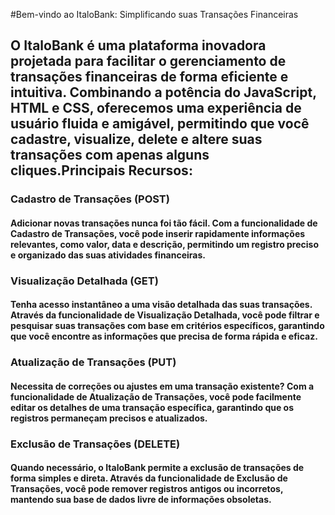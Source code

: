#Bem-vindo ao ItaloBank: Simplificando suas Transações Financeiras

## O ItaloBank é uma plataforma inovadora projetada para facilitar o gerenciamento de transações financeiras de forma eficiente e intuitiva. Combinando a potência do JavaScript, HTML e CSS, oferecemos uma experiência de usuário fluida e amigável, permitindo que você cadastre, visualize, delete e altere suas transações com apenas alguns cliques.Principais Recursos:

### Cadastro de Transações (POST)

#### Adicionar novas transações nunca foi tão fácil. Com a funcionalidade de Cadastro de Transações, você pode inserir rapidamente informações relevantes, como valor, data e descrição, permitindo um registro preciso e organizado das suas atividades financeiras.

### Visualização Detalhada (GET)

#### Tenha acesso instantâneo a uma visão detalhada das suas transações. Através da funcionalidade de Visualização Detalhada, você pode filtrar e pesquisar suas transações com base em critérios específicos, garantindo que você encontre as informações que precisa de forma rápida e eficaz.

### Atualização de Transações (PUT)

#### Necessita de correções ou ajustes em uma transação existente? Com a funcionalidade de Atualização de Transações, você pode facilmente editar os detalhes de uma transação específica, garantindo que os registros permaneçam precisos e atualizados.

### Exclusão de Transações (DELETE)

#### Quando necessário, o ItaloBank permite a exclusão de transações de forma simples e direta. Através da funcionalidade de Exclusão de Transações, você pode remover registros antigos ou incorretos, mantendo sua base de dados livre de informações obsoletas.
